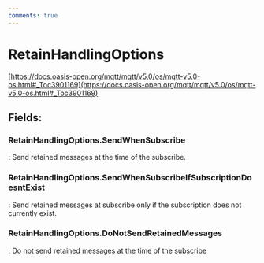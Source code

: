 ```yaml
---
comments: true
---
```

# RetainHandlingOptions

[https://docs.oasis-open.org/mqtt/mqtt/v5.0/os/mqtt-v5.0-os.html#_Toc3901169](https://docs.oasis-open.org/mqtt/mqtt/v5.0/os/mqtt-v5.0-os.html#_Toc3901169)

## **Fields**:
### **RetainHandlingOptions.SendWhenSubscribe**
: Send retained messages at the time of the subscribe. 
### **RetainHandlingOptions.SendWhenSubscribeIfSubscriptionDoesntExist**
: Send retained messages at subscribe only if the subscription does not currently exist. 
### **RetainHandlingOptions.DoNotSendRetainedMessages**
: Do not send retained messages at the time of the subscribe 